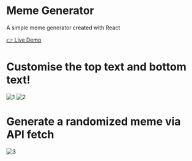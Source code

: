 # Meme Generator

<p>
 A simple meme generator created with React
</p>

<a href='https://xyzuka-meme-generator.netlify.app/'>👉 Live Demo</a>

# Customise the top text and bottom text!
![1](https://user-images.githubusercontent.com/94155478/190849087-a4b8957e-3fff-4243-945d-ebeda985e477.gif)
![2](https://user-images.githubusercontent.com/94155478/190849089-0fdbca04-1713-4d96-8735-3c12a098ab2b.gif)

# Generate a randomized meme via API fetch
![3](https://user-images.githubusercontent.com/94155478/190849115-c3567919-346c-4f7c-87b1-b20b548fe333.gif)

